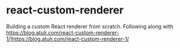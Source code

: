 # react-custom-renderer

Building a custom React renderer from scratch. Following along with https://blog.atulr.com/react-custom-renderer-1/]https://blog.atulr.com/react-custom-renderer-1/
